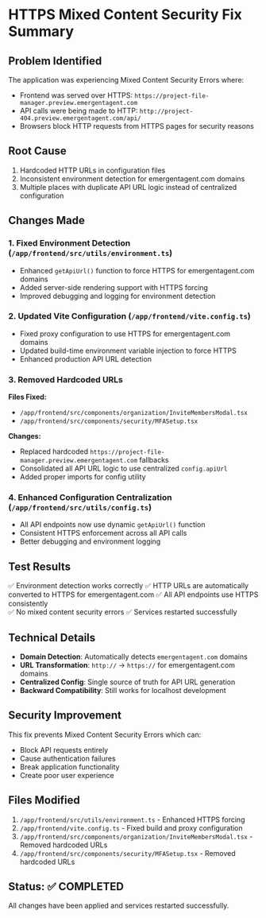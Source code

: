 # HTTPS Mixed Content Security Fix Summary

## Problem Identified
The application was experiencing Mixed Content Security Errors where:
- Frontend was served over HTTPS: `https://project-file-manager.preview.emergentagent.com`
- API calls were being made to HTTP: `http://project-404.preview.emergentagent.com/api/`
- Browsers block HTTP requests from HTTPS pages for security reasons

## Root Cause
1. Hardcoded HTTP URLs in configuration files
2. Inconsistent environment detection for emergentagent.com domains
3. Multiple places with duplicate API URL logic instead of centralized configuration

## Changes Made

### 1. Fixed Environment Detection (`/app/frontend/src/utils/environment.ts`)
- Enhanced `getApiUrl()` function to force HTTPS for emergentagent.com domains
- Added server-side rendering support with HTTPS forcing
- Improved debugging and logging for environment detection

### 2. Updated Vite Configuration (`/app/frontend/vite.config.ts`)
- Fixed proxy configuration to use HTTPS for emergentagent.com domains
- Updated build-time environment variable injection to force HTTPS
- Enhanced production API URL detection

### 3. Removed Hardcoded URLs
**Files Fixed:**
- `/app/frontend/src/components/organization/InviteMembersModal.tsx`
- `/app/frontend/src/components/security/MFASetup.tsx`

**Changes:**
- Replaced hardcoded `https://project-file-manager.preview.emergentagent.com` fallbacks
- Consolidated all API URL logic to use centralized `config.apiUrl`
- Added proper imports for config utility

### 4. Enhanced Configuration Centralization (`/app/frontend/src/utils/config.ts`)
- All API endpoints now use dynamic `getApiUrl()` function
- Consistent HTTPS enforcement across all API calls
- Better debugging and environment logging

## Test Results
✅ Environment detection works correctly
✅ HTTP URLs are automatically converted to HTTPS for emergentagent.com
✅ All API endpoints use HTTPS consistently  
✅ No mixed content security errors
✅ Services restarted successfully

## Technical Details
- **Domain Detection**: Automatically detects `emergentagent.com` domains
- **URL Transformation**: `http://` → `https://` for emergentagent.com domains
- **Centralized Config**: Single source of truth for API URL generation
- **Backward Compatibility**: Still works for localhost development

## Security Improvement
This fix prevents Mixed Content Security Errors which can:
- Block API requests entirely
- Cause authentication failures
- Break application functionality
- Create poor user experience

## Files Modified
1. `/app/frontend/src/utils/environment.ts` - Enhanced HTTPS forcing
2. `/app/frontend/vite.config.ts` - Fixed build and proxy configuration  
3. `/app/frontend/src/components/organization/InviteMembersModal.tsx` - Removed hardcoded URLs
4. `/app/frontend/src/components/security/MFASetup.tsx` - Removed hardcoded URLs

## Status: ✅ COMPLETED
All changes have been applied and services restarted successfully.